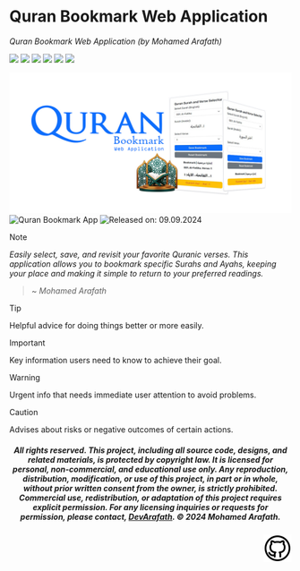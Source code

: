 # Quran Bookmark Web Application
_Quran Bookmark Web Application (by Mohamed Arafath)_

![](https://img.shields.io/badge/Created_by-DevArafath-black?logo=github)
![](https://img.shields.io/badge/HTML5-e34f26?logo=html5&labelColor=white)
![](https://img.shields.io/badge/CSS3-%232965f1?logo=css3&logoColor=%232965f1&labelColor=white)
![](https://img.shields.io/badge/javascript-%23f0db4f?logo=javascript&logoColor=%23f0db4f&labelColor=white)
![](https://img.shields.io/badge/Bootstrap%205.3.0-blue?logo=bootstrap&labelColor=white)
![](https://img.shields.io/github/downloads/DevArafath/quran-bookmark/total.svg)
<!--[![Github Downloads](https://img.shields.io/github/downloads/DevArafath/quran-bookmark/total?logo=amp)](https://github.com/DevArafath/quran-bookmark/releases)-->


![Cover](img/quranappcover.jpg "Cover Picture") 
![Quran Bookmark App](https://img.shields.io/badge/Quran%20Bookmark%20App-1.0.0-blue?colorA=258d43&colorB=ecb718) ![Released on: 09.09.2024](https://img.shields.io/badge/Released%20on%3A%20-09.09.2024-red?colorA=black&colorB=ecb718&style=flat-square)

> [!Note]
> _Easily select, save, and revisit your favorite Quranic verses. This application allows you to bookmark specific Surahs and Ayahs, keeping your place and making it simple to return to your preferred readings._
> > ~ _Mohamed Arafath_

> [!TIP]
> Helpful advice for doing things better or more easily.

> [!IMPORTANT]
> Key information users need to know to achieve their goal.

> [!WARNING]
> Urgent info that needs immediate user attention to avoid problems.

> [!CAUTION]
> Advises about risks or negative outcomes of certain actions.

<div align="center">
  
##### _All rights reserved. This project, including all source code, designs, and related materials, is protected by copyright law. It is licensed for personal, non-commercial, and educational use only. Any reproduction, distribution, modification, or use of this project, in part or in whole, without prior written consent from the owner, is strictly prohibited. Commercial use, redistribution, or adaptation of this project requires explicit permission. For any licensing inquiries or requests for permission, please contact, [DevArafath](https://github.com/DevArafath/). &copy; 2024 Mohamed Arafath._

<div align="right">

<a href="https://www.github.com">
  <img src="img/git_pro.svg" alt="Social Links" width="50" height="50">
</a>

####
<!--
<a href="https://www.facebook.com/" target="_blank"><img src="img/fb.png" alt="Facebook" width="30"></a>
<a href="#" target="_blank"><img src="img/tw.png" alt="Twitter" width="30"></a>
<a href="#" target="_blank"><img src="img/ig.png" alt="Instagram" width="30"></a>
<a href="#" target="_blank"><img src="img/in.png" alt="LinkedIn" width="30"></a>
<a href="#" target="_blank"><img src="img/git.png" alt="GitHub" width="30"></a>
--!>
